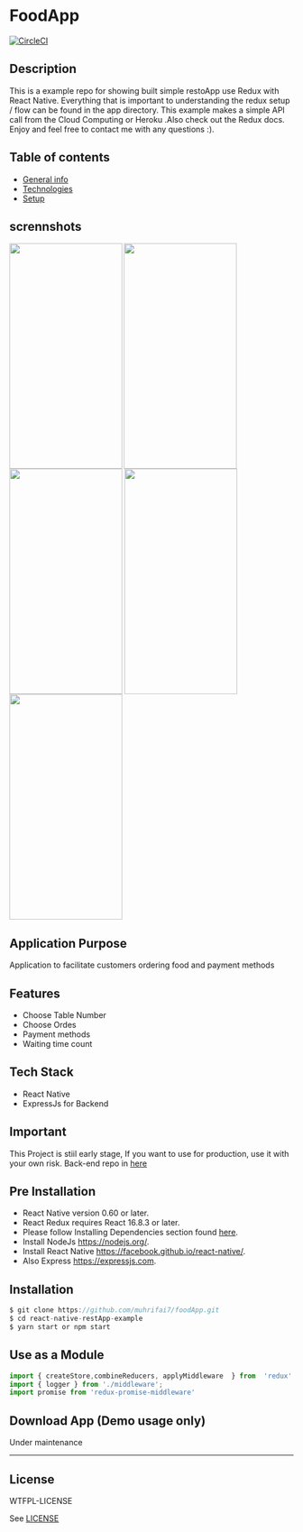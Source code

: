 # FoodApp 
[![CircleCI](https://img.shields.io/circleci/project/github/ntkme/github-buttons/master.svg)](https://circleci.com/gh/ntkme/github-buttons)

## Description
This is a example repo for showing built simple restoApp use Redux with React Native. Everything that is important to understanding the redux setup / flow can be found in the app directory. This example makes a simple API call from the Cloud Computing or Heroku .Also check out the Redux docs. Enjoy and feel free to contact me with any questions :).



## Table of contents
* [General info](#general-info)
* [Technologies](#technologies)
* [Setup](#setup)

## scrennshots
<p>
<img align="left" src="https://github.com/muhrifai7/foodApp/blob/master/screenshot/welcome.jpg" width="200" height="400"  />
<img align="center" src="https://github.com/muhrifai7/foodApp/blob/master/screenshot/allmenu.jpg" width="200" height="400" />
<img align="center" src="https://github.com/muhrifai7/foodApp/blob/master/screenshot/confirm.jpg" width="200" height="400" />
<img align="center" src="https://github.com/muhrifai7/foodApp/blob/master/screenshot/payment.jpg" width="200" height="400" />
<img align="center" src="https://github.com/muhrifai7/foodApp/blob/master/screenshot/done.jpg" width="200" height="400" />
</p>

## Application Purpose
Application to facilitate customers ordering food and payment methods

## Features
* Choose Table Number
* Choose Ordes
* Payment methods
* Waiting time count


## Tech Stack
* React Native 
* ExpressJs for Backend

## Important
This Project is stiil early stage, If you want to use for production, use it with your own risk. Back-end repo in 
[here](https://github.com/muhrifai7/testBackends)
<br>

## Pre Installation
* React Native version 0.60 or later.
* React Redux requires React 16.8.3 or later.
* Please follow Installing Dependencies section found [here](https://docs.npmjs.com/cli/install).
* Install NodeJs https://nodejs.org/.
* Install React Native https://facebook.github.io/react-native/.
* Also Express https://expressjs.com.

## Installation
``` javascript
$ git clone https://github.com/muhrifai7/foodApp.git
$ cd react-native-restApp-example
$ yarn start or npm start

```

## Use as a Module

``` javascript
import { createStore,combineReducers, applyMiddleware  } from  'redux'
import { logger } from './middleware';
import promise from 'redux-promise-middleware'

```


## Download App (Demo usage only)

Under maintenance


----

## License

WTFPL-LICENSE

See [LICENSE](http://www.wtfpl.net/txt/copying/)
